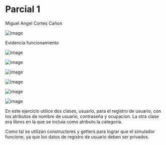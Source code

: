 # Parcial 1
Miguel Angel Cortes Cañon

![image](https://github.com/user-attachments/assets/952f73a0-a814-44cd-b1d8-71a7e29c4e62)

Evidencia funcionamiento 

![image](https://github.com/user-attachments/assets/11efa6f6-edbe-4125-860d-9cdcb6a706ce)

![image](https://github.com/user-attachments/assets/048a98b8-78ad-4b6f-8b14-2186c3b5f696)

![image](https://github.com/user-attachments/assets/8b25ab80-407b-419a-8344-571f865f79da)

![image](https://github.com/user-attachments/assets/574f12b1-925a-4f97-b850-339ccc52150e)

![image](https://github.com/user-attachments/assets/64d0a772-a569-40d2-a5a9-59dc95df2bf9)

![image](https://github.com/user-attachments/assets/01def244-3381-4384-8bc4-41895c07bf3a)

En este ejercicio utilice dos clases, usuario, para el registro de usuario, con los atributos de nombre de usuario, contraseña y ocupacion. La otra clase era libros en la que se incluia como atributo la categoria.

Como tal se utilizan constructores y getters para lograr que el simulador funcione, ya que los datos de registro de usuario deben ser privados.






